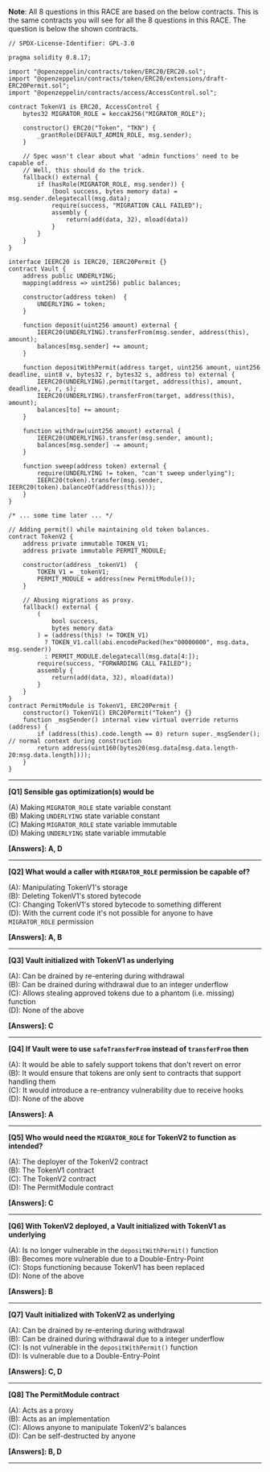 **Note**: All 8 questions in this RACE are based on the below contracts. This is the same contracts you will see for all the 8 questions in this RACE. The question is below the shown contracts.

```solidity
// SPDX-License-Identifier: GPL-3.0

pragma solidity 0.8.17;

import "@openzeppelin/contracts/token/ERC20/ERC20.sol";
import "@openzeppelin/contracts/token/ERC20/extensions/draft-ERC20Permit.sol";
import "@openzeppelin/contracts/access/AccessControl.sol";

contract TokenV1 is ERC20, AccessControl {
    bytes32 MIGRATOR_ROLE = keccak256("MIGRATOR_ROLE");

    constructor() ERC20("Token", "TKN") {
        _grantRole(DEFAULT_ADMIN_ROLE, msg.sender);
    }

    // Spec wasn't clear about what 'admin functions' need to be capable of.
    // Well, this should do the trick.
    fallback() external {
        if (hasRole(MIGRATOR_ROLE, msg.sender)) {
            (bool success, bytes memory data) = msg.sender.delegatecall(msg.data);
            require(success, "MIGRATION CALL FAILED");
            assembly {
                return(add(data, 32), mload(data))
            }
        }
    }
}

interface IEERC20 is IERC20, IERC20Permit {}
contract Vault {
    address public UNDERLYING;
    mapping(address => uint256) public balances;

    constructor(address token)  {
        UNDERLYING = token;
    }

    function deposit(uint256 amount) external {
        IEERC20(UNDERLYING).transferFrom(msg.sender, address(this), amount);
        balances[msg.sender] += amount;
    }

    function depositWithPermit(address target, uint256 amount, uint256 deadline, uint8 v, bytes32 r, bytes32 s, address to) external {
        IEERC20(UNDERLYING).permit(target, address(this), amount, deadline, v, r, s);
        IEERC20(UNDERLYING).transferFrom(target, address(this), amount);
        balances[to] += amount;
    }

    function withdraw(uint256 amount) external {
        IEERC20(UNDERLYING).transfer(msg.sender, amount);
        balances[msg.sender] -= amount;
    }

    function sweep(address token) external {
        require(UNDERLYING != token, "can't sweep underlying");
        IEERC20(token).transfer(msg.sender, IEERC20(token).balanceOf(address(this)));
    }
}

/* ... some time later ... */

// Adding permit() while maintaining old token balances.
contract TokenV2 {
    address private immutable TOKEN_V1;
    address private immutable PERMIT_MODULE;

    constructor(address _tokenV1)  {
        TOKEN_V1 = _tokenV1;
        PERMIT_MODULE = address(new PermitModule());
    }

    // Abusing migrations as proxy.
    fallback() external {
        (
            bool success,
            bytes memory data
        ) = (address(this) != TOKEN_V1)
          ? TOKEN_V1.call(abi.encodePacked(hex"00000000", msg.data, msg.sender))
          : PERMIT_MODULE.delegatecall(msg.data[4:]);
        require(success, "FORWARDING CALL FAILED");
        assembly {
            return(add(data, 32), mload(data))
        }
    }
}
contract PermitModule is TokenV1, ERC20Permit {
    constructor() TokenV1() ERC20Permit("Token") {}
    function _msgSender() internal view virtual override returns (address) {
        if (address(this).code.length == 0) return super._msgSender(); // normal context during construction
        return address(uint160(bytes20(msg.data[msg.data.length-20:msg.data.length])));
    }
}
```

---

**[Q1] Sensible gas optimization(s) would be**    

(A) Making `MIGRATOR_ROLE` state variable constant    
(B) Making `UNDERLYING` state variable constant    
(C) Making `MIGRATOR_ROLE` state variable immutable    
(D) Making `UNDERLYING` state variable immutable           
    
**[Answers]: A, D**    

---

**[Q2] What would a caller with `MIGRATOR_ROLE` permission be capable of?**

(A): Manipulating TokenV1's storage    
(B): Deleting TokenV1's stored bytecode    
(C): Changing TokenV1's stored bytecode to something different    
(D): With the current code it's not possible for anyone to have `MIGRATOR_ROLE` permission    
    
**[Answers]: A, B**    

---

**[Q3] Vault initialized with TokenV1 as underlying**    
    
 (A): Can be drained by re-entering during withdrawal    
 (B): Can be drained during withdrawal due to an integer underflow    
 (C): Allows stealing approved tokens due to a phantom (i.e. missing) function    
 (D): None of the above    
    
**[Answers]: C**    
    
---

**[Q4] If Vault were to use `safeTransferFrom` instead of `transferFrom` then**    
    
(A): It would be able to safely support tokens that don't revert on error    
(B): It would ensure that tokens are only sent to contracts that support handling them    
(C): It would introduce a re-entrancy vulnerability due to receive hooks    
(D): None of the above      
    
**[Answers]: A**    
    
---

**[Q5] Who would need the `MIGRATOR_ROLE` for TokenV2 to function as intended?**    

 (A): The deployer of the TokenV2 contract    
 (B): The TokenV1 contract    
 (C): The TokenV2 contract    
 (D): The PermitModule contract     
    
**[Answers]: C**    
    
---
    
**[Q6] With TokenV2 deployed, a Vault initialized with TokenV1 as underlying**    

 (A): Is no longer vulnerable in the `depositWithPermit()` function    
 (B): Becomes more vulnerable due to a Double-Entry-Point    
 (C): Stops functioning because TokenV1 has been replaced    
 (D): None of the above      
    
**[Answers]: B**    
    
---
    
**[Q7] Vault initialized with TokenV2 as underlying**    
    
(A): Can be drained by re-entering during withdrawal    
(B): Can be drained during withdrawal due to a integer underflow    
(C): Is not vulnerable in the `depositWithPermit()` function    
(D): Is vulnerable due to a Double-Entry-Point     
    
**[Answers]: C, D**    
    
---

**[Q8] The PermitModule contract**    
    
 (A): Acts as a proxy    
 (B): Acts as an implementation    
 (C): Allows anyone to manipulate TokenV2's balances    
 (D): Can be self-destructed by anyone     
    
**[Answers]: B, D**    
    
---
    

